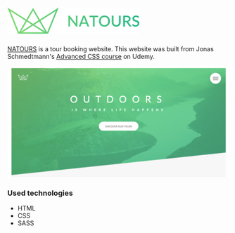 # ![GitHub Logo](/img/logo-green-small-2x.png)



[NATOURS] is a tour booking website.
This website was built from Jonas Schmedtmann's [Advanced CSS course] on Udemy. 

![Screenshot](/img/Natours.png)


### Used technologies

* HTML 
* CSS
* SASS




[Advanced CSS course]: <https://www.udemy.com/course/advanced-css-and-sass/>
[NATOURS]: <https://mariyapreina.github.io/natours.github.io/>
